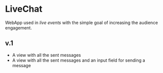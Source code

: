 # LiveChat
WebApp used in *live events* with the simple goal of increasing the audience engagement.

## v.1
* A view with all the sent messages
* A view with all the sent messages and an input field for sending a message
